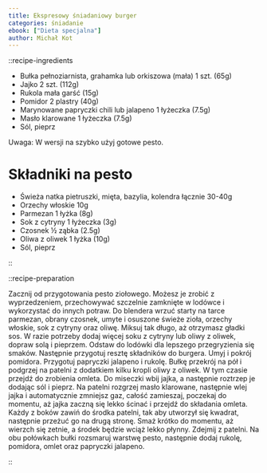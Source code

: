 ```yaml
---
title: Ekspresowy śniadaniowy burger
categories: śniadanie
ebook: ["Dieta specjalna"]
author: Michał Kot
---
```


::recipe-ingredients

- Bułka pełnoziarnista, grahamka lub orkiszowa (mała) 1 szt. (65g)
- Jajko 2 szt. (112g)
- Rukola mała garść (15g)
- Pomidor 2 plastry (40g)
- Marynowane papryczki chili lub jalapeno 1 łyżeczka (7.5g)
- Masło klarowane 1 łyżeczka (7.5g)
- Sól, pieprz

Uwaga: W wersji na szybko użyj gotowe pesto.

# Składniki na pesto
- Świeża natka pietruszki, mięta, bazylia, kolendra łącznie 30-40g
- Orzechy włoskie 10g
- Parmezan 1 łyżka (8g)
- Sok z cytryny 1 łyżeczka (3g)
- Czosnek ½ ząbka (2.5g)
- Oliwa z oliwek 1 łyżka (10g)
- Sól, pieprz

::

::recipe-preparation

Zacznij od przygotowania pesto ziołowego. Możesz je zrobić z wyprzedzeniem, przechowywać szczelnie zamknięte w lodówce i wykorzystać do innych potraw. Do blendera wrzuć starty na tarce parmezan, obrany czosnek, umyte i osuszone świeże zioła, orzechy włoskie, sok z cytryny oraz oliwę. Miksuj tak długo, aż otrzymasz gładki sos. W razie potrzeby dodaj więcej soku z cytryny lub oliwy z oliwek, dopraw solą i pieprzem. Odstaw do lodówki dla lepszego przegryzienia się smaków. Następnie przygotuj resztę składników do burgera. Umyj i pokrój pomidora. Przygotuj papryczki jalapeno i rukolę. Bułkę przekrój na pół i podgrzej na patelni z dodatkiem kilku kropli oliwy z oliwek. W tym czasie przejdź do zrobienia omleta. Do miseczki wbij jajka, a następnie roztrzep je dodając sól i pieprz. Na patelni rozgrzej masło klarowane, następnie wlej jajka i automatycznie zmniejsz gaz, całość zamieszaj, poczekaj do momentu, aż jajka zaczną się lekko ścinać i przejdź do składania omleta. Każdy z boków zawiń do środka patelni, tak aby utworzył się kwadrat, następnie przeżuć go na drugą stronę. Smaż krótko do momentu, aż wierzch się zetnie, a środek będzie wciąż lekko płynny. Zdejmij z patelni. Na obu połówkach bułki rozsmaruj warstwę pesto, następnie dodaj rukolę, pomidora, omlet oraz papryczki jalapeno.


::